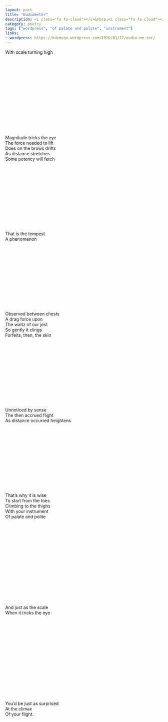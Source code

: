 ```yaml
---
layout: post
title: "Eudiometer"
description: <i class="fa fa-cloud"></i>&nbsp;<i class="fa fa-cloud"></i>&nbsp;<i class="fa fa-cloud"></i>
category: poetry
tags: ["wordpress", "of palate and polite", "instrument"]
links:
- wordpress: https://kdzmcqn.wordpress.com/2020/01/12/eudio-me-ter/
---
```


With scale turning high
<br>
<br>
<br>
<br>
<br>
<br>
<br>
<br>
<br>
<br>
<br>
<br>
<br>
<br>
<br>
<br>
Magnitude tricks the eye<br>
The force needed to lift<br>
Does on the brows drifts<br>
As distance stretches<br>
Some potency will fetch<br>
<br>
<br>
<br>
<br>
<br>
<br>
<br>
<br>
<br>
<br>
<br>
<br>
<br>
That is the tempest<br>
A phenomenon<br>
<br>
<br>
<br>
<br>
<br>
<br>
<br>
<br>
<br>
<br>
<br>
<br>
<br>
Observed between chests<br>
A drag force upon<br>
The waltz of our jest<br>
So gently it clings<br>
Forfeits, then, the skin<br>
<br>
<br>
<br>
<br>
<br>
<br>
<br>
<br>
<br>
<br>
<br>
<br>
<br>
Unnoticed by sense<br>
The then accrued flight<br>
As distance occurred heightens<br>
<br>
<br>
<br>
<br>
<br>
<br>
<br>
<br>
<br>
<br>
<br>
<br>
<br>
That’s why it is wise<br>
To start from the toes<br>
Climbing to the thighs<br>
With your instrument<br>
Of palate and polite<br>
<br>
<br>
<br>
<br>
<br>
<br>
<br>
<br>
<br>
<br>
<br>
<br>
<br>
<br>
<br>
<br>
And just as the scale<br>
When it tricks the eye<br>
<br>
<br>
<br>
<br>
<br>
<br>
<br>
<br>
<br>
<br>
<br>
<br>
<br>
<br>
<br>
<br>
You’d be just as surprised<br>
At the climax<br>
Of your flight.<br>